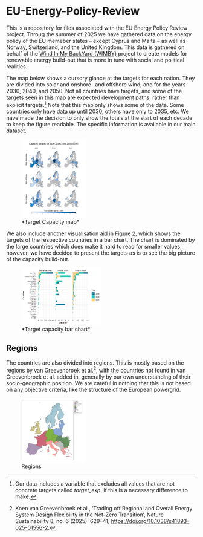 # EU-Energy-Policy-Review
This is a repository for files associated with the EU Energy Policy Review project. Throug the summer of 2025 we have gathered data on the energy policy of the EU memeber states &ndash; except Cyprus and Malta &ndash; as well as Norway, Switzerland, and the United Kingdom. This data is gathered on behalf of the [Wind In My BackYard (WIMBY)](https://wimby.eu/) project to create models for renewable energy build-out that is more in tune with social and political realities.

The map below shows a cursory glance at the targets for each nation. They are divided into solar and onshore- and offshore wind, and for the years 2030, 2040, and 2050. Not all countries have targets, and some of the targets seen in this map are expected development paths, rather than explicit targets.[^1] Note that this map only shows some of the data. Some countries only have data up until 2030, others have only to 2035, etc. We have made the decision to only show the totals at the start of each decade to keep the figure readable. The specific information is available in our main dataset.

<p align='center'>
  <figure>
    <img src='/img/target_capacity.png' width=40%>
    <figcaption>*Target Capacity map*</figcaption>
  </figure>
</p>

We also include another visualisation aid in Figure 2, which shows the targets of the respective countries in a bar chart. The chart is dominated by the large countries which does make it hard to read for smaller values, however, we have decided to present the targets as is to see the big picture of the capacity build-out. 


<p align='center'>
  <figure>
    <img src='/img/bar.png' width=50%>
    <figcaption>*Target capacity bar chart*</figcaption>
  </figure>
</p>

## Regions
The countries are also divided into regions. This is mostly based on the regions by van Greevenbroek et al.[^2], with the countries not found in van Greevenbroek et al. added in, generally by our own understanding of their socio-geographic position. We are careful in nothing that this is not based on any objective criteria, like the structure of the European powergrid.

<p align='center'>
  <figure>
    <img src='/img/regions.png' width=40%>
    <figcaption>Regions</figcaption>
  </figure>
</p>

[^1]: Our data includes a variable that excludes all values that are not concrete targets called *target_exp*, if this is a necessary difference to make.
[^2]: Koen van Greevenbroek et al., ‘Trading off Regional and Overall Energy System Design Flexibility in the Net-Zero Transition’, Nature Sustainability 8, no. 6 (2025): 629–41, https://doi.org/10.1038/s41893-025-01556-2.
